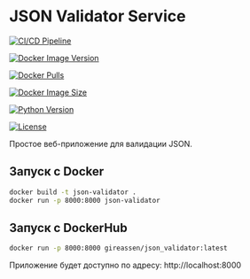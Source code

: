 # JSON Validator Service

[![CI/CD Pipeline](https://github.com/gireassen/json_validator/actions/workflows/docker-build-test.yml/badge.svg)](https://github.com/gireassen/json_validator/actions/workflows/docker-build-test.yml)

[![Docker Image Version](https://img.shields.io/docker/v/gireassen/json_validator?sort=semver)](https://hub.docker.com/r/gireassen/json_validator)

[![Docker Pulls](https://img.shields.io/docker/pulls/gireassen/json_validator)](https://hub.docker.com/r/gireassen/json_validator)

[![Docker Image Size](https://img.shields.io/docker/image-size/gireassen/json_validator/latest)](https://hub.docker.com/r/gireassen/json_validator)

[![Python Version](https://img.shields.io/badge/python-3.9%20%7C%203.10%20%7C%203.11-blue)](https://www.python.org/)

[![License](https://img.shields.io/github/license/gireassen/json_validator)](https://github.com/gireassen/json_validator/blob/main/LICENSE)

Простое веб-приложение для валидации JSON.

## Запуск с Docker

```bash
docker build -t json-validator .
docker run -p 8000:8000 json-validator
```

## Запуск с DockerHub
```bash
docker run -p 8000:8000 gireassen/json_validator:latest
```

Приложение будет доступно по адресу: http://localhost:8000